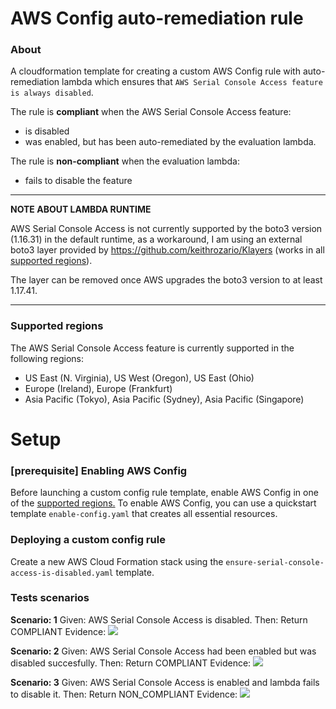 # AWS Config auto-remediation rule

### About
  A cloudformation template for creating a custom AWS Config rule with auto-remediation lambda which ensures that `AWS Serial Console Access feature is always disabled`.
  
The rule is **compliant** when the AWS Serial Console Access feature:
- is disabled
- was enabled, but has been auto-remediated by the evaluation lambda.

The rule is **non-compliant** when the evaluation lambda:
- fails to disable the feature

---
**NOTE ABOUT LAMBDA RUNTIME**

AWS Serial Console Access is not currently supported by the boto3 version (1.16.31) in the default runtime, as a workaround, I am using an external boto3 layer provided by https://github.com/keithrozario/Klayers (works in all [supported regions](#supported-regions)).

The layer can be removed once AWS upgrades the boto3 version to at least 1.17.41.

---

### Supported regions
The AWS Serial Console Access feature is currently supported in the following regions: 
- US East (N. Virginia), US West (Oregon), US East (Ohio)
- Europe (Ireland), Europe (Frankfurt)
- Asia Pacific (Tokyo), Asia Pacific (Sydney), Asia Pacific (Singapore)

# Setup


### [prerequisite] Enabling AWS Config
Before launching a custom config rule template, enable AWS Config in one of the [supported regions.](#supported-regions)
To enable AWS Config, you can use a quickstart template `enable-config.yaml` that creates all essential resources. 

### Deploying a custom config rule
Create a new AWS Cloud Formation stack using the `ensure-serial-console-access-is-disabled.yaml` template. 

### Tests scenarios

  **Scenario: 1**
     Given: AWS Serial Console Access is disabled.
     Then: Return COMPLIANT
     Evidence: 
![](image.png)

  **Scenario: 2**
     Given: AWS Serial Console Access had been enabled but was disabled succesfully. 
     Then: Return COMPLIANT
     Evidence: 
![](image.png)

  **Scenario: 3**
     Given: AWS Serial Console Access is enabled and lambda fails to disable it.
     Then: Return NON_COMPLIANT
     Evidence: 
![](image.png)

